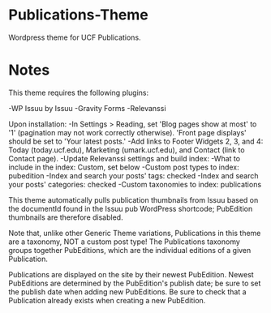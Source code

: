 Publications-Theme
=============

Wordpress theme for UCF Publications.

Notes
=============
This theme requires the following plugins:

-WP Issuu by Issuu
-Gravity Forms
-Relevanssi

Upon installation:
-In Settings > Reading, set 'Blog pages show at most' to '1' (pagination may not work correctly otherwise).  'Front page displays' should be set to 'Your latest posts.'
-Add links to Footer Widgets 2, 3, and 4: Today (today.ucf.edu), Marketing (umark.ucf.edu), and Contact (link to Contact page).
-Update Relevanssi settings and build index:
	-What to include in the index:  Custom, set below
	-Custom post types to index:  pubedition
	-Index and search your posts' tags:  checked
	-Index and search your posts' categories:  checked
	-Custom taxonomies to index:  publications

This theme automatically pulls publication thumbnails from Issuu based on the documentId found in the Issuu pub WordPress shortcode; PubEdition thumbnails are therefore disabled.

Note that, unlike other Generic Theme variations, Publications in this theme are a taxonomy, NOT a custom post type!  The Publications taxonomy groups together PubEditions, which are the individual editions of a given Publication.

Publications are displayed on the site by their newest PubEdition.  Newest PubEditions are determined by the PubEdition's publish date; be sure to set the publish date when adding new PubEditions.  Be sure to check that a Publication already exists when creating a new PubEdition.